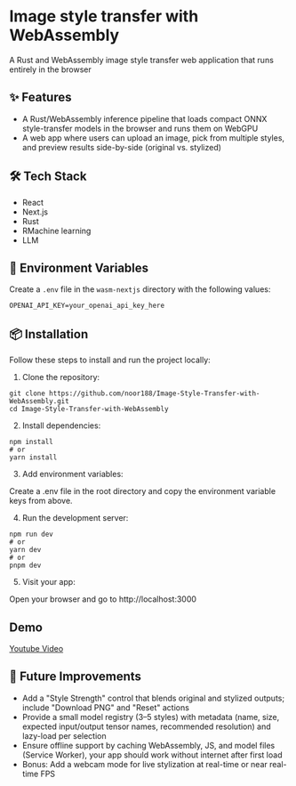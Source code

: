 # Image style transfer with WebAssembly  

A Rust and WebAssembly image style transfer web application that runs entirely in the browser

## ✨ Features

- A Rust/WebAssembly inference pipeline that loads compact ONNX style-transfer models in the browser and runs them on WebGPU
- A web app where users can upload an image, pick from multiple styles, and preview results side-by-side (original vs. stylized)

## 🛠️ Tech Stack

- React  
- Next.js  
- Rust  
- RMachine learning
- LLM

## 🔐 Environment Variables

Create a `.env` file in the `wasm-nextjs` directory with the following values:

```env
OPENAI_API_KEY=your_openai_api_key_here
```
## 📦 Installation

Follow these steps to install and run the project locally:

1. Clone the repository:
   
```
git clone https://github.com/noor188/Image-Style-Transfer-with-WebAssembly.git
cd Image-Style-Transfer-with-WebAssembly
```

2. Install dependencies:
```
npm install
# or
yarn install
```

3. Add environment variables:

Create a .env file in the root directory and copy the environment variable keys from above.

4. Run the development server:

```
npm run dev
# or
yarn dev
# or
pnpm dev
```

5. Visit your app:

Open your browser and go to http://localhost:3000

## Demo
<a href="https://youtu.be/hT_c5IZgp1s"> Youtube Video</a>

## 🧠 Future Improvements
- Add a "Style Strength" control that blends original and stylized outputs; include "Download PNG" and "Reset" actions
- Provide a small model registry (3–5 styles) with metadata (name, size, expected input/output tensor names, recommended resolution) and lazy-load per selection
- Ensure offline support by caching WebAssembly, JS, and model files (Service Worker), your app should work without internet after first load
- Bonus: Add a webcam mode for live stylization at real-time or near real-time FPS


